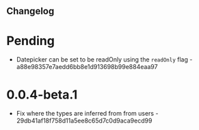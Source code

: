 ## Changelog

# Pending

- Datepicker can be set to be readOnly using the `readOnly` flag -
  a88e98357e7aedd6bb8e1d913698b99e884eaa97

# 0.0.4-beta.1

- Fix where the types are inferred from from users -
  29db41af18f758d11a5ee8c65d7c0d9aca9ecd99
